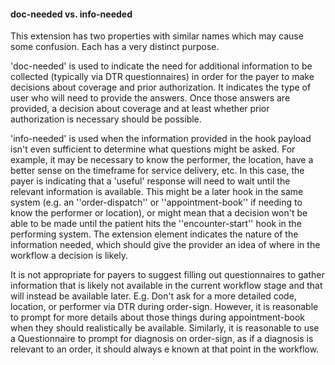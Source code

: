 <!--- Text entered into this file will appear at the top of the profiles page before the Formal Views of the profile content. -->

#### doc-needed vs. info-needed
This extension has two properties with similar names which may cause some confusion.  Each has a very distinct purpose.

'doc-needed' is used to indicate the need for additional information to be collected (typically via DTR questionnaires) in order for the payer to make decisions about coverage and prior authorization.  It indicates the type of user who will need to provide the answers.  Once those answers are provided, a decision about coverage and at least whether prior authorization is necessary should be possible.

'info-needed' is used when the information provided in the hook payload isn't even sufficient to determine what questions might be asked.  For example, it may be necessary to know the performer, the location, have a better sense on the timeframe for service delivery, etc.  In this case, the payer is indicating that a 'useful' response will need to wait until the relevant information is available.  This might be a later hook in the same system (e.g. an ''order-dispatch'' or ''appointment-book'' if needing to know the performer or location), or might mean that a decision won't be able to be made until the patient hits the ''encounter-start'' hook in the performing system.  The extension element indicates the nature of the information needed, which should give the provider an idea of where in the workflow a decision is likely.
<a name="FHIR-49894"> </a>
<p class="new-content">It is not appropriate for payers to suggest filling out questionnaires to gather information that is likely not available in the current workflow stage and that will instead be available later.  E.g. Don't ask for a more detailed code, location, or performer via DTR during order-sign.  However, it is reasonable to prompt for more details about those things during appointment-book when they should realistically be available.  Similarly, it is reasonable to use a Questionnaire to prompt for diagnosis on order-sign, as if a diagnosis is relevant to an order, it should always e known at that point in the workflow.</p>